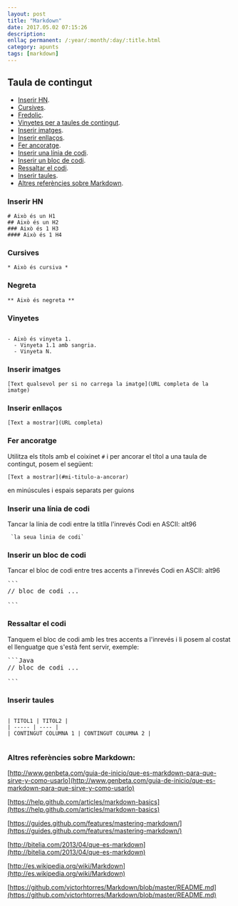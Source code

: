```yaml
---
layout: post
title: "Markdown"
date: 2017.05.02 07:15:26
description:
enllaç permanent: /:year/:month/:day/:title.html
category: apunts
tags: [markdown]
---
```


## Taula de contingut

- [Inserir HN](#inserir-hn).
- [Cursives](#cursives).
- [Fredolic](#negreta).
- [Vinyetes per a taules de contingut](#vinyetes).
- [Inserir imatges](#inserir-imatges).
- [Inserir enllaços](#inserir-enllaços).
- [Fer ancoratge](#fer-ancoratge).
- [Inserir una línia de codi](#inserir-una-línia-de-codi).
- [Inserir un bloc de codi](#inserir-un-bloc-de-codi).
- [Ressaltar el codi](#ressaltar-el-codi).
- [Inserir taules](#inserir-taules).
- [Altres referències sobre Markdown](#altres-referències-sobre-markdown).

### Inserir HN

```Plain
# Això és un H1
## Això és un H2
### Això és 1 H3
#### Això és 1 H4
```

### Cursives

`* Això és cursiva *`

### Negreta

`** Això és negreta **`

### Vinyetes

```Plain

- Això és vinyeta 1.
  - Vinyeta 1.1 amb sangria.
  - Vinyeta N.
```

### Inserir imatges

`[Text qualsevol per si no carrega la imatge](URL completa de la imatge)`

### Inserir enllaços

`[Text a mostrar](URL completa)`

### Fer ancoratge

Utilitza els títols amb el coixinet `#` i per ancorar el títol a una taula de contingut, posem el següent:

`[Text a mostrar](#mi-titulo-a-ancorar)`

en minúscules i espais separats per guions

### Inserir una línia de codi

Tancar la línia de codi entre la titlla l'inrevés Codi en ASCII: alt96



<pre><code> `la seua linia de codi` </code></pre>

### Inserir un bloc de codi

Tancar el bloc de codi entre tres accents a l'inrevés Codi en ASCII: alt96

<pre>
```
// bloc de codi ...

```
</pre>


### Ressaltar el codi

Tanquem el bloc de codi amb les tres accents a l'inrevés i li posem al costat el llenguatge que s'està fent servir, exemple:

<pre>
```Java
// bloc de codi ...

```
</pre>

### Inserir taules

```Plain

| TITOL1 | TITOL2 |
| ----- | ---- |
| CONTINGUT COLUMNA 1 | CONTINGUT COLUMNA 2 |


```

### Altres referències sobre Markdown:

[http://www.genbeta.com/guia-de-inicio/que-es-markdown-para-que-sirve-y-como-usarlo](http://www.genbeta.com/guia-de-inicio/que-es-markdown-para-que-sirve-y-como-usarlo)

[https://help.github.com/articles/markdown-basics](https://help.github.com/articles/markdown-basics)

[https://guides.github.com/features/mastering-markdown/](https://guides.github.com/features/mastering-markdown/)

[http://bitelia.com/2013/04/que-es-markdown](http://bitelia.com/2013/04/que-es-markdown)

[http://es.wikipedia.org/wiki/Markdown](http://es.wikipedia.org/wiki/Markdown)

[https://github.com/victorhtorres/Markdown/blob/master/README.md](https://github.com/victorhtorres/Markdown/blob/master/README.md)
